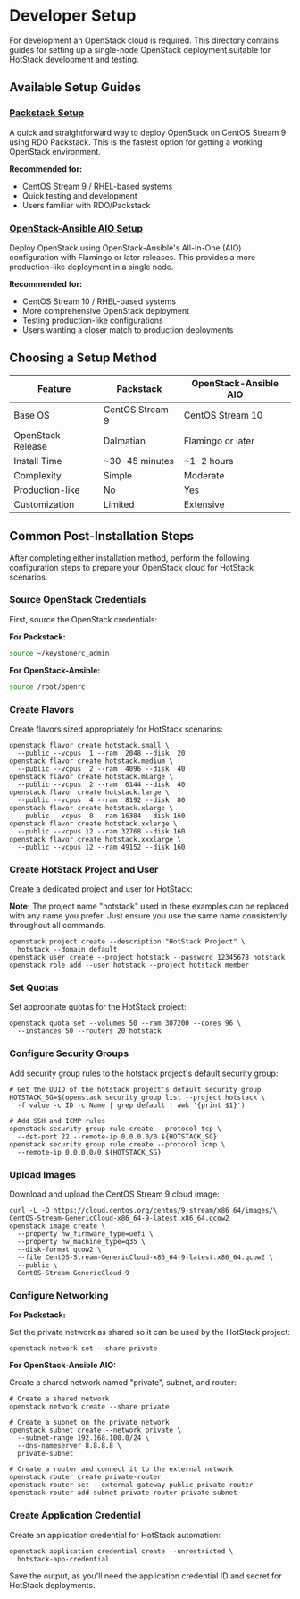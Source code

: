 # Developer Setup

For development an OpenStack cloud is required. This directory contains guides
for setting up a single-node OpenStack deployment suitable for HotStack
development and testing.

## Available Setup Guides

### [Packstack Setup](packstack.md)

A quick and straightforward way to deploy OpenStack on CentOS Stream 9 using
RDO Packstack. This is the fastest option for getting a working OpenStack
environment.

**Recommended for:**

- CentOS Stream 9 / RHEL-based systems
- Quick testing and development
- Users familiar with RDO/Packstack

### [OpenStack-Ansible AIO Setup](osa.md)

Deploy OpenStack using OpenStack-Ansible's All-In-One (AIO) configuration
with Flamingo or later releases. This provides a more production-like
deployment in a single node.

**Recommended for:**

- CentOS Stream 10 / RHEL-based systems
- More comprehensive OpenStack deployment
- Testing production-like configurations
- Users wanting a closer match to production deployments

## Choosing a Setup Method

| Feature | Packstack | OpenStack-Ansible AIO |
|---------|-----------|----------------------|
| Base OS | CentOS Stream 9 | CentOS Stream 10 |
| OpenStack Release | Dalmatian | Flamingo or later |
| Install Time | ~30-45 minutes | ~1-2 hours |
| Complexity | Simple | Moderate |
| Production-like | No | Yes |
| Customization | Limited | Extensive |

## Common Post-Installation Steps

After completing either installation method, perform the following configuration
steps to prepare your OpenStack cloud for HotStack scenarios.

### Source OpenStack Credentials

First, source the OpenStack credentials:

**For Packstack:**

```bash
source ~/keystonerc_admin
```

**For OpenStack-Ansible:**

```bash
source /root/openrc
```

### Create Flavors

Create flavors sized appropriately for HotStack scenarios:

```shell
openstack flavor create hotstack.small \
  --public --vcpus  1 --ram  2048 --disk  20
openstack flavor create hotstack.medium \
  --public --vcpus  2 --ram  4096 --disk  40
openstack flavor create hotstack.mlarge \
  --public --vcpus  2 --ram  6144 --disk  40
openstack flavor create hotstack.large \
  --public --vcpus  4 --ram  8192 --disk  80
openstack flavor create hotstack.xlarge \
  --public --vcpus  8 --ram 16384 --disk 160
openstack flavor create hotstack.xxlarge \
  --public --vcpus 12 --ram 32768 --disk 160
openstack flavor create hotstack.xxxlarge \
  --public --vcpus 12 --ram 49152 --disk 160
```

### Create HotStack Project and User

Create a dedicated project and user for HotStack:

**Note:** The project name "hotstack" used in these examples can be replaced with
any name you prefer. Just ensure you use the same name consistently throughout
all commands.

```shell
openstack project create --description "HotStack Project" \
  hotstack --domain default
openstack user create --project hotstack --password 12345678 hotstack
openstack role add --user hotstack --project hotstack member
```

### Set Quotas

Set appropriate quotas for the HotStack project:

```shell
openstack quota set --volumes 50 --ram 307200 --cores 96 \
  --instances 50 --routers 20 hotstack
```

### Configure Security Groups

Add security group rules to the hotstack project's default security group:

```shell
# Get the UUID of the hotstack project's default security group
HOTSTACK_SG=$(openstack security group list --project hotstack \
  -f value -c ID -c Name | grep default | awk '{print $1}')

# Add SSH and ICMP rules
openstack security group rule create --protocol tcp \
  --dst-port 22 --remote-ip 0.0.0.0/0 ${HOTSTACK_SG}
openstack security group rule create --protocol icmp \
  --remote-ip 0.0.0.0/0 ${HOTSTACK_SG}
```

### Upload Images

Download and upload the CentOS Stream 9 cloud image:

```shell
curl -L -O https://cloud.centos.org/centos/9-stream/x86_64/images/\
CentOS-Stream-GenericCloud-x86_64-9-latest.x86_64.qcow2
openstack image create \
  --property hw_firmware_type=uefi \
  --property hw_machine_type=q35 \
  --disk-format qcow2 \
  --file CentOS-Stream-GenericCloud-x86_64-9-latest.x86_64.qcow2 \
  --public \
  CentOS-Stream-GenericCloud-9
```

### Configure Networking

**For Packstack:**

Set the private network as shared so it can be used by the HotStack project:

```shell
openstack network set --share private
```

**For OpenStack-Ansible AIO:**

Create a shared network named "private", subnet, and router:

```shell
# Create a shared network
openstack network create --share private

# Create a subnet on the private network
openstack subnet create --network private \
  --subnet-range 192.168.100.0/24 \
  --dns-nameserver 8.8.8.8 \
  private-subnet

# Create a router and connect it to the external network
openstack router create private-router
openstack router set --external-gateway public private-router
openstack router add subnet private-router private-subnet
```

### Create Application Credential

Create an application credential for HotStack automation:

```shell
openstack application credential create --unrestricted \
  hotstack-app-credential
```

Save the output, as you'll need the application credential ID and secret for
HotStack deployments.
